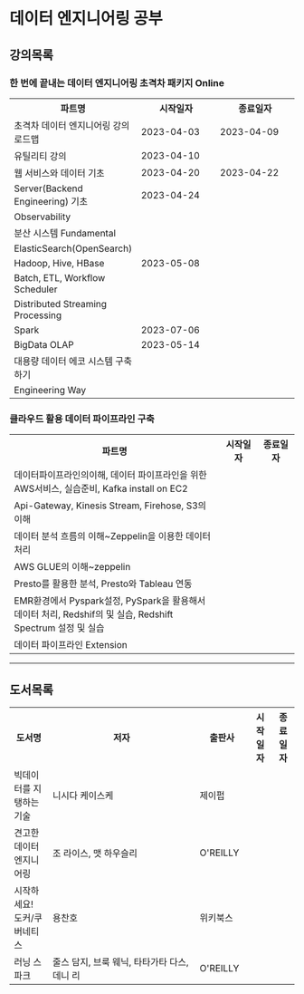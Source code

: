 # 데이터 엔지니어링 공부

## 강의목록

### 한 번에 끝내는 데이터 엔지니어링 초격차 패키지 Online

<table style="width: 100%;">
  <tr>
    <th style="width: 40%;">파트명</th>
    <th style="width: 30%;">시작일자</th>
    <th style="width: 30%;">종료일자</th>
  </tr>
  <tr>
    <td>초격차 데이터 엔지니어링 강의 로드맵</td>
    <td>2023-04-03</td>
    <td>2023-04-09</td>
  </tr>
  <tr>
    <td>유틸리티 강의</td>
    <td>2023-04-10</td>
    <td></td>
  </tr>
  <tr>
    <td>웹 서비스와 데이터 기초</td>
    <td>2023-04-20</td>
    <td>2023-04-22</td>
  </tr>
  <tr>
    <td>Server(Backend Engineering) 기초</td>
    <td>2023-04-24</td>
    <td></td>
  </tr>
  <tr>
    <td>Observability</td>
    <td></td>
    <td></td>
  </tr>
  <tr>
    <td>분산 시스템 Fundamental</td>
    <td></td>
    <td></td>
  </tr>
  <tr>
    <td>ElasticSearch(OpenSearch)</td>
    <td></td>
    <td></td>
  </tr>
  <tr>
    <td>Hadoop, Hive, HBase</td>
    <td>2023-05-08</td>
    <td></td>
  </tr>
  <tr>
    <td>Batch, ETL, Workflow Scheduler</td>
    <td></td>
    <td></td>
  </tr>
  <tr>
    <td>Distributed Streaming Processing</td>
    <td></td>
    <td></td>
  </tr>
  <tr>
    <td>Spark</td>
    <td>2023-07-06</td>
    <td></td>
  </tr>
  <tr>
    <td>BigData OLAP</td>
    <td>2023-05-14</td>
    <td></td>
  </tr>
  <tr>
    <td>대용량 데이터 에코 시스템 구축하기</td>
    <td></td>
    <td></td>
  </tr>
  <tr>
    <td>Engineering Way</td>
    <td></td>
    <td></td>
  </tr>
</table>

### 클라우드 활용 데이터 파이프라인 구축

<table>
  <tr>
    <th style="width: 750px;">파트명</th>
    <th style="width: 100px;">시작일자</th>
    <th style="width: 100px;">종료일자</th>
  </tr>
  <tr>
    <td>데이터파이프라인의이해, 데이터 파이프라인을 위한 AWS서비스, 실습준비, Kafka install on EC2</td>
    <td></td>
    <td></td>
  </tr>
  <tr>
    <td>Api-Gateway, Kinesis Stream, Firehose, S3의 이해</td>
    <td></td>
    <td></td>
  </tr>
  <tr>
    <td>데이터 분석 흐름의 이해~Zeppelin을 이용한 데이터 처리</td>
    <td></td>
    <td></td>
  </tr>
  <tr>
    <td>AWS GLUE의 이해~zeppelin</td>
    <td></td>
    <td></td>
  </tr>
  <tr>
    <td>Presto를 활용한 분석, Presto와 Tableau 연동</td>
    <td></td>
    <td></td>
  </tr>
  <tr>
    <td>EMR환경에서 Pyspark설정, PySpark을 활용해서 데이터 처리, Redshif의 및 실습, Redshift Spectrum 설정 및 실습</td>
    <td></td>
    <td></td>
  </tr>
  <tr>
    <td>데이터 파이프라인 Extension</td>
    <td></td>
    <td></td>
  </tr>
</table>

---

## 도서목록

<table>
  <tr>
    <th style="width: 300px;">도서명</th>
    <th style="width: 2000px;">저자</th>
    <th style="width: 150px;">출판사</th>
    <th style="width: 100px;">시작일자</th>
    <th style="width: 100px;">종료일자</th>
  </tr>
  <tr>
    <td>빅데이터를 지탱하는 기술</td>
    <td>니시다 케이스케</td>
    <td>제이펍</td>
    <td></td>
    <td></td>
  </tr>
  <tr>
    <td>견고한 데이터 엔지니어링</td>
    <td>조 라이스, 맷 하우슬리</td>
    <td>O'REILLY</td>
    <td></td>
    <td></td>
  </tr>
  <tr>
    <td>시작하세요! 도커/쿠버네티스</td>
    <td>용찬호</td>
    <td>위키북스</td>
    <td></td>
    <td></td>
  </tr>
  <tr>
    <td>러닝 스파크</td>
    <td>줄스 담지, 브룩 웨닉, 타타가타 다스, 데니 리</td>
    <td>O'REILLY</td>
    <td></td>
    <td></td>
  </tr>
</table>

